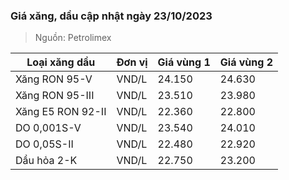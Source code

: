 
### Giá xăng, dầu cập nhật ngày 23/10/2023
> Nguồn: Petrolimex

| Loại xăng dầu     | Đơn vị | Giá vùng 1 | Giá vùng 2 |
|-------------------|--------|------------|------------|
| Xăng RON 95-V     | VND/L  |     24.150 |     24.630 |
| Xăng RON 95-III   | VND/L  |     23.510 |     23.980 |
| Xăng E5 RON 92-II | VND/L  |     22.360 |     22.800 |
| DO 0,001S-V       | VND/L  |     23.540 |     24.010 |
| DO 0,05S-II       | VND/L  |     22.480 |     22.920 |
| Dầu hỏa 2-K       | VND/L  |     22.750 |     23.200 |
